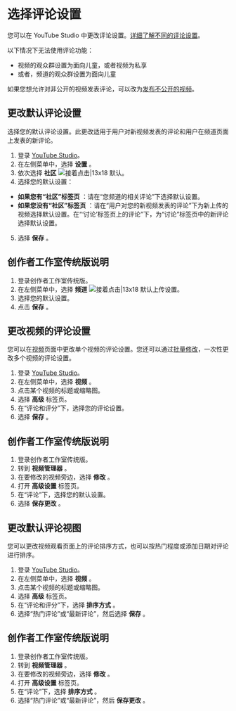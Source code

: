 # 选择评论设置

您可以在 YouTube Studio 中更改评论设置。[详细了解不同的评论设置](https://support.google.com/youtube/answer/9483359)。

以下情况下无法使用评论功能：

* 视频的观众群设置为面向儿童，或者视频为私享
* 或者，频道的观众群设置为面向儿童

如果您想允许对非公开的视频发表评论，可以改为[发布不公开的视频](https://support.google.com/youtube/answer/157177#unlisted)。

## 更改默认评论设置

选择您的默认评论设置。此更改适用于用户对新视频发表的评论和用户在频道页面上发表的新评论。

1. 登录 [YouTube Studio](http://studio.youtube.com/)。
2. 在左侧菜单中，选择 **设置** 。
3. 依次选择 **社区**  ![接着点击|13x18](https://lh3.googleusercontent.com/SaY5lqCwN7kppnS546l9ys-E2sZftTTIHjBrdV-WsGPIhGjaxcEXjfgdIfW_UNG7Sw0=w13-h18 "接着点击") 默认。
4. 选择您的默认设置：
  * **如果您有“社区”标签页** ：请在“您频道的相关评论”下选择默认设置。
  * **如果您没有“社区”标签页** ：请在“用户对您的新视频发表的评论”下为新上传的视频选择默认设置。在“‘讨论’标签页上的评论”下，为“讨论”标签页中的新评论选择默认设置。
5. 选择 **保存** 。

## 创作者工作室传统版说明

1. 登录创作者工作室传统版。
2. 在左侧菜单中，选择 **频道**  ![接着点击|13x18](https://lh3.googleusercontent.com/SaY5lqCwN7kppnS546l9ys-E2sZftTTIHjBrdV-WsGPIhGjaxcEXjfgdIfW_UNG7Sw0=w13-h18 "接着点击") 默认上传设置。
3. 选择您的默认设置。
4. 点击 **保存** 。

## 更改视频的评论设置

您可以在[视频](http://youtube.com/my_videos)页面中更改单个视频的评论设置。您还可以通过[批量修改](https://support.google.com/youtube/answer/6249768)，一次性更改多个视频的评论设置。

1. 登录 [YouTube Studio](http://studio.youtube.com/)。
2. 在左侧菜单中，选择 **视频** 。
3. 点击某个视频的标题或缩略图。
4. 选择 **高级** 标签页。
5. 在“评论和评分”下，选择您的评论设置。
6. 选择 **保存** 。

## 创作者工作室传统版说明

1. 登录创作者工作室传统版。
2. 转到 **视频管理器** 。
3. 在要修改的视频旁边，选择 **修改** 。
4. 打开 **高级设置** 标签页。
5. 在“评论”下，选择您的默认设置。
6. 选择 **保存更改** 。

## 更改默认评论视图

您可以更改视频观看页面上的评论排序方式，也可以按热门程度或添加日期对评论进行排序。

1. 登录 [YouTube Studio](http://studio.youtube.com/)。
2. 在左侧菜单中，选择 **视频** 。
3. 点击某个视频的标题或缩略图。
4. 选择 **高级** 标签页。
5. 在“评论和评分”下，选择 **排序方式** 。
6. 选择“热门评论”或“最新评论”，然后选择 **保存** 。

## 创作者工作室传统版说明

1. 登录创作者工作室传统版。
2. 转到 **视频管理器** 。
3. 在要修改的视频旁边，选择 **修改** 。
4. 打开 **高级设置** 标签页。
5. 在“评论”下，选择 **排序方式** 。
6. 选择“热门评论”或“最新评论”，然后 **保存更改** 。